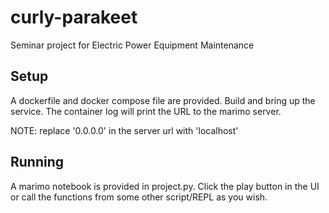 # curly-parakeet
Seminar project for Electric Power Equipment Maintenance

## Setup
A dockerfile and docker compose file are provided. Build and bring up the service. The container log will print the URL to the marimo server.

NOTE: replace '0.0.0.0' in the server url with 'localhost'

## Running
A marimo notebook is provided in project.py. Click the play button in the UI or call the functions from some other script/REPL as you wish.
